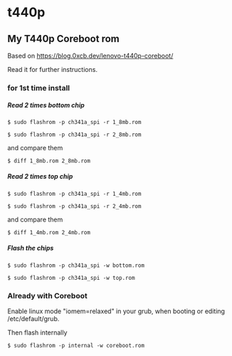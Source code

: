 # t440p

## My T440p Coreboot rom

Based on https://blog.0xcb.dev/lenovo-t440p-coreboot/

Read it for further instructions.

### for 1st time install

##### Read 2 times bottom chip

```shell
$ sudo flashrom -p ch341a_spi -r 1_8mb.rom
```
```shell
$ sudo flashrom -p ch341a_spi -r 2_8mb.rom
```

and compare them

```shell
$ diff 1_8mb.rom 2_8mb.rom
```

##### Read 2 times top chip

```shell
$ sudo flashrom -p ch341a_spi -r 1_4mb.rom
```
```shell
$ sudo flashrom -p ch341a_spi -r 2_4mb.rom
```

and compare them

```shell
$ diff 1_4mb.rom 2_4mb.rom
```

##### Flash the chips

```shell
$ sudo flashrom -p ch341a_spi -w bottom.rom
```

```shell
$ sudo flashrom -p ch341a_spi -w top.rom
```

### Already with Coreboot

Enable linux mode "iomem=relaxed" in your grub, when booting or editing /etc/default/grub.

Then flash internally

```shell
$ sudo flashrom -p internal -w coreboot.rom
```
